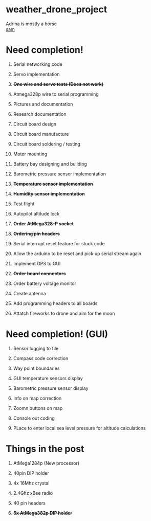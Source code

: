 weather_drone_project
=====================

Adrina is mostly a horse<br>
<a href="http://i.imgur.com/728GirQ.jpg?1">sam</a>

Need completion!
================

1)  Serial networking code

2)  Servo implementation

3)  **~~One wire and servo tests (Does not work)~~**

4)  Atmega328p wire to serial programming

5)  Pictures and documentation

6)  Research documentation

7)  Circuit board design

8)  Circuit board manufacture

9)  Circuit board soldering / testing

10) Motor mounting

11) Battery bay designing and building

12) Barometric pressure sensor implementation

13) **~~Temperature sensor implementation~~**

14) **~~Humidity sensor implementation~~**

15) Test flight

16) Autopilot altitude lock

17) **~~Order AtMega328-P socket~~**

18) **~~Ordering pin headers~~**

19) Serial interrupt reset feature for stuck code

20) Allow the arduino to be reset and pick up serial stream again

21) Implement GPS to GUI

22) **~~Order board connectors~~**

23) Order battery voltage monitor

24) Create antenna

25) Add programming headers to all boards

26) Attatch fireworks to drone and aim for the moon

Need completion! (GUI)
=======================

1)  Sensor logging to file

2)  Compass code correction

3)  Way point boundaries

4)  GUI temperature sensors display

5)  Barometric pressure sensor display

6)  Info on map correction

7)  Zoomn buttons on map

8)  Console out coding

9)  PLace to enter local sea level pressure for altitude calculations

Things in the post
===================

1)  AtMega1284p (New processor)

2)  40pin DIP holder

3)  4x 16Mhz crystal

4)  2.4Ghz xBee radio

5)  40 pin headers

6) **~~5x AtMega382p DIP holder~~**
